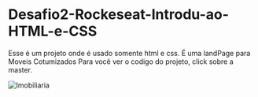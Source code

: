 # Desafio2-Rockeseat-Introdu-ao-HTML-e-CSS
Esse é um projeto onde é usado somente html e css. É uma landPage para Moveis Cotumizados Para você ver o codigo do projeto, click sobre a master.

![Imobiliaria](https://user-images.githubusercontent.com/58272413/215290460-a96b8227-34e1-4d36-ade9-7d048c76bad4.png)
